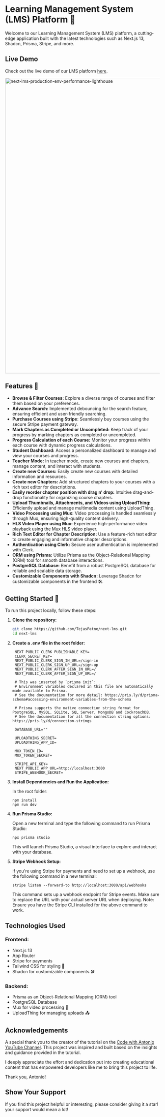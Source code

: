 # Learning Management System (LMS) Platform 🚀

Welcome to our Learning Management System (LMS) platform, a cutting-edge application built with the latest technologies such as Next.js 13, Shadcn, Prisma, Stripe, and more.

## Live Demo

Check out the live demo of our LMS platform [here](https://next-lms-lovat.vercel.app/).

<img width="960" alt="next-lms-production-env-performance-lighthouse" src="https://github.com/TejasPatne/next-lms/assets/107361404/c4bf75ab-48d5-4c63-95b5-8d7fdfd568c3">


## Features 🌟

- **Browse & Filter Courses:** Explore a diverse range of courses and filter them based on your preferences.
- **Advance Search:** Implemented debouncing for the search feature, ensuring efficient and user-friendly searching.
- **Purchase Courses using Stripe:** Seamlessly buy courses using the secure Stripe payment gateway.
- **Mark Chapters as Completed or Uncompleted:** Keep track of your progress by marking chapters as completed or uncompleted.
- **Progress Calculation of each Course:** Monitor your progress within each course with dynamic progress calculations.
- **Student Dashboard:** Access a personalized dashboard to manage and view your courses and progress.
- **Teacher Mode:** In teacher mode, create new courses and chapters, manage content, and interact with students.
- **Create new Courses:** Easily create new courses with detailed information and resources.
- **Create new Chapters:** Add structured chapters to your courses with a rich text editor for descriptions.
- **Easily reorder chapter position with drag n’ drop:** Intuitive drag-and-drop functionality for organizing course chapters.
- **Upload Thumbnails, Attachments, and Videos using UploadThing:** Efficiently upload and manage multimedia content using UploadThing.
- **Video Processing using Mux:** Video processing is handled seamlessly through Mux, ensuring high-quality content delivery.
- **HLS Video Player using Mux:** Experience high-performance video playback using the Mux HLS video player.
- **Rich Text Editor for Chapter Description:** Use a feature-rich text editor to create engaging and informative chapter descriptions.
- **Authentication using Clerk:** Secure user authentication is implemented with Clerk.
- **ORM using Prisma:** Utilize Prisma as the Object-Relational Mapping (ORM) tool for smooth database interactions.
- **PostgreSQL Database:** Benefit from a robust PostgreSQL database for reliable and scalable data storage.
- **Customizable Components with Shadcn:** Leverage Shadcn for customizable components in the frontend 🛠️.

## Getting Started 🚀

To run this project locally, follow these steps:

1. **Clone the repository:**
   ```bash
   git clone https://github.com/TejasPatne/next-lms.git
   cd next-lms
   ```

2. **Create a .env file in the root folder:**

   ```
    NEXT_PUBLIC_CLERK_PUBLISHABLE_KEY=
    CLERK_SECRET_KEY=
    NEXT_PUBLIC_CLERK_SIGN_IN_URL=/sign-in
    NEXT_PUBLIC_CLERK_SIGN_UP_URL=/sign-up
    NEXT_PUBLIC_CLERK_AFTER_SIGN_IN_URL=/
    NEXT_PUBLIC_CLERK_AFTER_SIGN_UP_URL=/
    
    # This was inserted by `prisma init`:
    # Environment variables declared in this file are automatically made available to Prisma.
    # See the documentation for more detail: https://pris.ly/d/prisma-schema#accessing-environment-variables-from-the-schema
    
    # Prisma supports the native connection string format for PostgreSQL, MySQL, SQLite, SQL Server, MongoDB and CockroachDB.
    # See the documentation for all the connection string options: https://pris.ly/d/connection-strings
    
    DATABASE_URL=""
    
    UPLOADTHING_SECRET=
    UPLOADTHING_APP_ID=
    
    MUX_TOKEN_ID=
    MUX_TOKEN_SECRET=
    
    STRIPE_API_KEY=
    NEXT_PUBLIC_APP_URL=http://localhost:3000
    STRIPE_WEBHOOK_SECRET=
   ```
   
3. **Install Dependencies and Run the Application:**

   In the root folder:
   ```
   npm install
   npm run dev
   ```

4. **Run Prisma Studio:**
   
    Open a new terminal and type the following command to run Prisma Studio:
    ```
    npx prisma studio
    ```
    This will launch Prisma Studio, a visual interface to explore and interact with your database.

5. **Stripe Webhook Setup:**

   If you're using Stripe for payments and need to set up a webhook, use the following command in a new terminal:
   ```
   stripe listen --forward-to http://localhost:3000/api/webhooks
   ```
   This command sets up a webhook endpoint for Stripe events. Make sure to replace the URL with your actual server URL when deploying.
   Note: Ensure you have the Stripe CLI installed for the above command to work.


## Technologies Used

### Frontend:

- Next.js 13
- App Router
- Stripe for payments
- Tailwind CSS for styling 🎨
- Shadcn for customizable components 🛠️

### Backend:

- Prisma as an Object-Relational Mapping (ORM) tool
- PostgreSQL Database
- Mux for video processing 🎥
- UploadThing for managing uploads 📤


## Acknowledgements

A special thank you to the creator of the tutorial on the [Code with Antonio YouTube Channel](https://www.youtube.com/@codewithantonio). This project was inspired and built based on the insights and guidance provided in the tutorial.

I deeply appreciate the effort and dedication put into creating educational content that has empowered developers like me to bring this project to life.

Thank you, Antonio!


## Show Your Support

If you find this project helpful or interesting, please consider giving it a star! your support would mean a lot!

